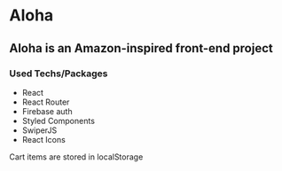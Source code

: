 # Aloha

## Aloha is an Amazon-inspired front-end project 
### Used Techs/Packages
- React 
- React Router
- Firebase auth
- Styled Components 
- SwiperJS
- React Icons

Cart items are stored in localStorage

[]('https://firebasestorage.googleapis.com/v0/b/image-gallery-610ea.appspot.com/o/users%2FGeorge-VCXtOV23v8bv667J0SkSr8OiQmm2%2Fgallery%2Faloha-two.vercel.app_.png?alt=media&token=7bfc17c8-276d-4845-91cb-7e05ff2e8dfe')
